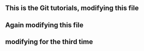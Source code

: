 ## This is the Git tutorials, modifying this file
## Again modifying this file
## modifying for the third time
